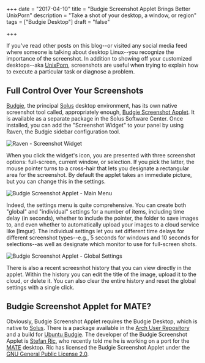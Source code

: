 +++
date = "2017-04-10"
title = "Budgie Screenshot Applet Brings Better UnixPorn"
description = "Take a shot of your desktop, a window, or region"
tags = ["Budgie Desktop"]
draft = "false"

+++

If you've read other posts on this blog--or visited any social media feed where someone is talking about desktop Linux--you recognize the importance of the screenshot. In addition to showing off your customized desktops--aka [UnixPorn](https://www.reddit.com/r/unixporn/), screenshots are useful when trying to explain how to execute a particular task or diagnose a problem.

## Full Control Over Your Screenshots

[Budgie](https://budgie-desktop.org/home/), the principal [Solus](https://solus-project.com) desktop environment, has its own native screenshot tool called, appropriately enough, [Budgie Screenshot Applet](https://github.com/cybre/budgie-screenshot-applet). It is available as a separate package in the Solus Software Center. Once installed, you can add the "Screenshot Widget" to your panel by using Raven, the Budgie sidebar configuration tool.

![Raven - Screenshot Widget](/images/2017-04-10-bsa-raven.png)

When you click the widget's icon, you are presented with three screenshot options: full-screen, current window, or selection. If you pick the latter, the mouse pointer turns to a cross-hair that lets you designate a rectangular area for the screenshot. By default the applet takes an immediate picture, but you can change this in the settings.

![Budgie Screenshot Applet - Main Menu](/images/2017-04-10-bsa-main-menu.png)

Indeed, the settings menu is quite comprehensive. You can create both "global" and "individual" settings for a number of items, including time delay (in seconds), whether to include the pointer, the folder to save images to, and even whether to automatically upload your images to a cloud service like [Imgur]. The individual settings let you set different time delays for different screenshot types--e.g., 5 seconds for windows and 10 seconds for selections--as well as designate which monitor to use for full-screen shots.

![Budgie Screenshot Applet - Global Settings](/images/2017-04-10-bsa-global.png)

There is also a recent screesnhot history that you can view directly in the applet. Within the history you can edit the title of the image, upload it to the cloud, or delete it. You can also clear the entire history and reset the global settings with a single click.

## Budgie Screenshot Applet for MATE?

Obviously, Budgie Screenshot Applet requires the Budgie Desktop, which is native to [Solus](https://git.solus-project.com/packages/screenshot-applet/). There is a package available in the [Arch User Repository](https://aur.archlinux.org/packages/screenshot-applet/) and a build for [Ubuntu Budgie](https://launchpad.net/~budgie-remix/+archive/ubuntu/ppa/+build/10711585). The developer of the Budgie Screenshot Applet is [Stefan Ric](https://github.com/cybre), who recently told me he is working on a port for the [MATE](http://mate-desktop.org/) desktop. Ric  has licensed the Budgie Screenshot Applet under the [GNU General Public License 2.0](https://www.gnu.org/licenses/old-licenses/gpl-2.0.en.html). 